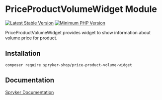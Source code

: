 # PriceProductVolumeWidget Module
[![Latest Stable Version](https://poser.pugx.org/spryker-shop/price-product-volume-widget/v/stable.svg)](https://packagist.org/packages/spryker-shop/price-product-volume-widget)
[![Minimum PHP Version](https://img.shields.io/badge/php-%3E%3D%207.3-8892BF.svg)](https://php.net/)

PriceProductVolumeWidget provides widget to show information about volume price for product.

## Installation

```
composer require spryker-shop/price-product-volume-widget
```

## Documentation

[Spryker Documentation](https://academy.spryker.com/developing_with_spryker/module_guide/modules.html)
